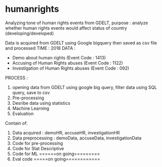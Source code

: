 # humanrights
Analyzing tone of human rights events from GDELT, 
purpose : analyze whether human rights events would affect status of country (developing/developed)

Data is acquired from GDELT using Google bigquery then saved as csv file and processed
TIME : 2018
DATA :
- Demo about human rights (Event Code : 1413)
- Accusing of Human Rights abuses (Event Code : 1122)
- Investigation of Human Rights abuses (Event Code : 092)

PROCESS :
1. opening data from GDELT using google big query, filter data using SQL query, save to csv
2. Pre-processing
3. Desribe data using statistics
4. Machine Learning
5. Evaluation

Contain of:
1. Data acquired : demoHR, accuseHR, investigationHR
2. Data preprocessing : demoData, accuseData, investigationData
3. Code for pre-processing 
4. Code for Stat Descriptive
5. Code for ML ======on going=========
6. Eval code =====on going============
